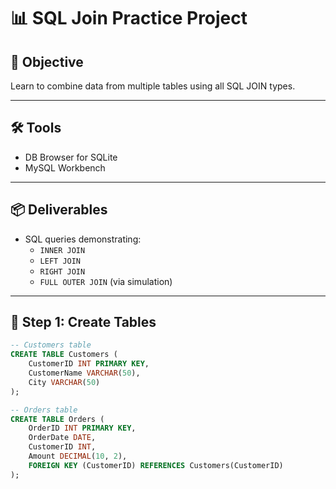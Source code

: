 # 📊 SQL Join Practice Project

## 🎯 Objective
Learn to combine data from multiple tables using all SQL JOIN types.

---

## 🛠 Tools
- DB Browser for SQLite
- MySQL Workbench

---

## 📦 Deliverables
- SQL queries demonstrating:
  - `INNER JOIN`
  - `LEFT JOIN`
  - `RIGHT JOIN`
  - `FULL OUTER JOIN` (via simulation)

---

## 🧱 Step 1: Create Tables

```sql
-- Customers table
CREATE TABLE Customers (
    CustomerID INT PRIMARY KEY,
    CustomerName VARCHAR(50),
    City VARCHAR(50)
);

-- Orders table
CREATE TABLE Orders (
    OrderID INT PRIMARY KEY,
    OrderDate DATE,
    CustomerID INT,
    Amount DECIMAL(10, 2),
    FOREIGN KEY (CustomerID) REFERENCES Customers(CustomerID)
);
